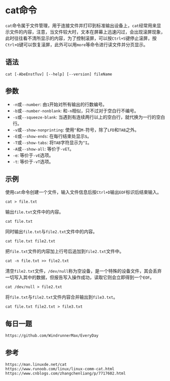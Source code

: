 # cat命令
`cat`命令属于文件管理，用于连接文件并打印到标准输出设备上，`cat`经常用来显示文件的内容，注意，当文件较大时，文本在屏幕上迅速闪过，会出现滚屏现象，此时往往看不清所显示的内容，为了控制滚屏，可以按`Ctrl+S`键停止滚屏，按`Ctrl+Q`键可以恢复滚屏，此外可以用`more`等命令进行读文件并分页显示。

## 语法

```shell
cat [-AbeEnstTuv] [--help] [--version] fileName
```

## 参数
* `-n`或`--number`: 由`1`开始对所有输出的行数编号。
* `-b`或`--number-nonblank`: 和`-n`相似，只不过对于空白行不编号。
* `-s`或`--squeeze-blank`: 当遇到有连续两行以上的空白行，就代换为一行的空白行。
* `-v`或`--show-nonprinting`: 使用`^`和`M-`符号，除了`LFD`和`TAB`之外。
* `-E`或`--show-ends`: 在每行结束处显示`$`。
* `-T`或`--show-tabs`: 将`TAB`字符显示为`^I`。
* `-A`或`--show-all`: 等价于`-vET`。
* `-e`: 等价于`-vE`选项。
* `-t`: 等价于`-vT`选项。

## 示例
使用`cat`命令创建一个文件，输入文件信息后按`Ctrl+D`输出`EOF`标识后结束输入。

```shell
cat > file.txt
```

输出`file.txt`文件中的内容。

```shell
cat file.txt
```

同时输出`file.txt`与`file2.txt`文件中的内容。

```shell
cat file.txt file2.txt
```

把`file.txt`文件的内容加上行号后追加到`file2.txt`文件中。

```shell
cat -n file.txt >> file2.txt
```

清空`file2.txt`文件，`/dev/null`称为空设备，是一个特殊的设备文件，其会丢弃一切写入其中的数据，但报告写入操作成功，读取它则会立即得到一个`EOF`。

```shell
cat /dev/null > file2.txt
```

将`file.txt`与`file2.txt`文件内容合并输出到`file3.txt`。

```shell
cat file.txt file2.txt > file3.txt
```

## 每日一题

```
https://github.com/WindrunnerMax/EveryDay
```

## 参考

```
https://man.linuxde.net/cat
https://www.runoob.com/linux/linux-comm-cat.html
https://www.cnblogs.com/zhangchenliang/p/7717602.html
```
